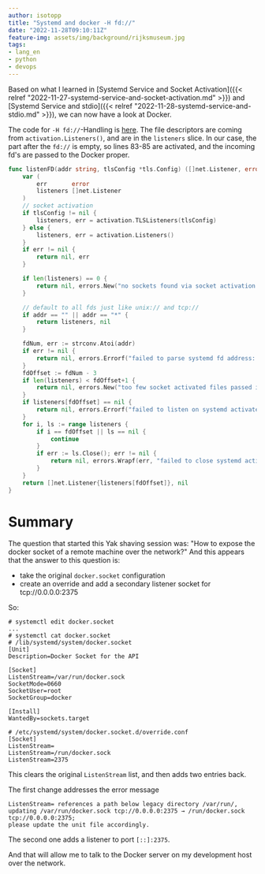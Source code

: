 ```yaml
---
author: isotopp
title: "Systemd and docker -H fd://"
date: "2022-11-28T09:10:11Z"
feature-img: assets/img/background/rijksmuseum.jpg
tags:
- lang_en
- python
- devops
---
```


Based on what I learned in
[Systemd Service and Socket Activation]({{< relref "2022-11-27-systemd-service-and-socket-activation.md" >}})
and
[Systemd Service and stdio]({{< relref "2022-11-28-systemd-service-and-stdio.md" >}}),
we can now have a look at Docker.

The code for `-H fd://`-Handling is [here](https://github.com/moby/moby/blob/41be7293f54f15dc04f024bf2b0f09e1a697208b/daemon/listeners/listeners_linux.go#L63-L107).
The file descriptors are coming from `activation.Listeners()`, and are in the `listeners` slice.
In our case, the part after the `fd://` is empty, so lines 83-85 are activated, and the incoming fd's are passed to the Docker proper.

```go {linenos=table,hl_lines=[10,"21-23"],linenostart=63}
func listenFD(addr string, tlsConfig *tls.Config) ([]net.Listener, error) {
	var (
		err       error
		listeners []net.Listener
	)
	// socket activation
	if tlsConfig != nil {
		listeners, err = activation.TLSListeners(tlsConfig)
	} else {
		listeners, err = activation.Listeners()
	}
	if err != nil {
		return nil, err
	}

	if len(listeners) == 0 {
		return nil, errors.New("no sockets found via socket activation: make sure the service was started by systemd")
	}

	// default to all fds just like unix:// and tcp://
	if addr == "" || addr == "*" {
		return listeners, nil
	}

	fdNum, err := strconv.Atoi(addr)
	if err != nil {
		return nil, errors.Errorf("failed to parse systemd fd address: should be a number: %v", addr)
	}
	fdOffset := fdNum - 3
	if len(listeners) < fdOffset+1 {
		return nil, errors.New("too few socket activated files passed in by systemd")
	}
	if listeners[fdOffset] == nil {
		return nil, errors.Errorf("failed to listen on systemd activated file: fd %d", fdOffset+3)
	}
	for i, ls := range listeners {
		if i == fdOffset || ls == nil {
			continue
		}
		if err := ls.Close(); err != nil {
			return nil, errors.Wrapf(err, "failed to close systemd activated file: fd %d", fdOffset+3)
		}
	}
	return []net.Listener{listeners[fdOffset]}, nil
}
```

# Summary

The question that started this Yak shaving session was: "How to expose the docker socket of a remote machine over the network?"
And this appears that the answer to this question is:

- take the original `docker.socket` configuration
- create an override and add a secondary listener socket for tcp://0.0.0.0:2375

So:

```console
# systemctl edit docker.socket
...
# systemctl cat docker.socket
# /lib/systemd/system/docker.socket
[Unit]
Description=Docker Socket for the API

[Socket]
ListenStream=/var/run/docker.sock
SocketMode=0660
SocketUser=root
SocketGroup=docker

[Install]
WantedBy=sockets.target

# /etc/systemd/system/docker.socket.d/override.conf
[Socket]
ListenStream=
ListenStream=/run/docker.sock
ListenStream=2375
```

This clears the original `ListenStream` list, and then adds two entries back.

The first change addresses the error message

```console
ListenStream= references a path below legacy directory /var/run/,
updating /var/run/docker.sock tcp://0.0.0.0:2375 → /run/docker.sock tcp://0.0.0.0:2375;
please update the unit file accordingly.
```

The second one adds a listener to port `[::]:2375`.

And that will allow me to talk to the Docker server on my development host over the network.
